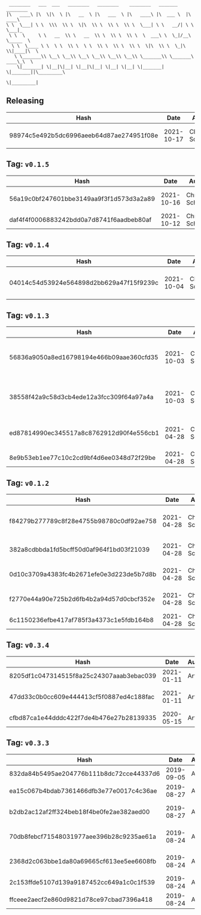 ```
 ________   ___  ___   ________   ________    ________   _______    ________      
|\   ____\ |\  \|\  \ |\   __  \ |\   ___  \ |\   ____\ |\  ___ \  |\   ____\     
\ \  \___| \ \  \\\  \\ \  \|\  \\ \  \\ \  \\ \  \___| \ \   __/| \ \  \___|_    
 \ \  \     \ \   __  \\ \   __  \\ \  \\ \  \\ \  \  ___\ \  \_|/__\ \_____  \   
  \ \  \____ \ \  \ \  \\ \  \ \  \\ \  \\ \  \\ \  \|\  \\ \  \_|\ \\|____|\  \  
   \ \_______\\ \__\ \__\\ \__\ \__\\ \__\\ \__\\ \_______\\ \_______\ ____\_\  \ 
    \|_______| \|__|\|__| \|__|\|__| \|__| \|__| \|_______| \|_______||\_________\
                                                                      \|_________|
```

## Releasing
| Hash | Date | Author | Changes |
|------|------|--------|---------|
| 98974c5e492b5dc6996aeeb64d87ae274951f08e | 2021-10-17 | Chris Schubert | Fixing package jsons |


 ## Tag: `v0.1.5`
| Hash | Date | Author | Changes |
|------|------|--------|---------|
| 56a19c0bf247601bbe3149aa9f3f1d573d3a2a89 | 2021-10-16 | Chris Schubert | More project cleanup and refactoring |
| daf4f4f0006883242bdd0a7d8741f6aadbeb80af | 2021-10-12 | Chris Schubert | Regernerating asmdef file |


 ## Tag: `v0.1.4`
| Hash | Date | Author | Changes |
|------|------|--------|---------|
| 04014c54d53924e564898d2bb629a47f15f9239c | 2021-10-04 | Chris Schubert | Code cleanup and refactoring |


 ## Tag: `v0.1.3`
| Hash | Date | Author | Changes |
|------|------|--------|---------|
| 56836a9050a8ed16798194e466b09aae360cfd35 | 2021-10-03 | Chris Schubert | Updating namespaces to match folder structure |
| 38558f42a9c58d3cb4ede12a3fcc309f64a97a4a | 2021-10-03 | Chris Schubert | Organizing Appalachia packages for package management |
| ed87814990ec345517a8c8762912d90f4e556cb1 | 2021-04-28 | Chris Schubert | Reformatting code and adding meta files |
| 8e9b53eb1ee77c10c2cd9bf4d6ee0348d72f29be | 2021-04-28 | Chris Schubert | Updating template |


 ## Tag: `v0.1.2`
| Hash | Date | Author | Changes |
|------|------|--------|---------|
| f84279b277789c8f28e4755b98780c0df92ae758 | 2021-04-28 | Chris Schubert | Updating author names for consistency |
| 382a8cdbbda1fd5bcff50d0af964f1bd03f21039 | 2021-04-28 | Chris Schubert | Updating assembly definitions |
| 0d10c3709a4383fc4b2671efe0e3d223de5b7d8b | 2021-04-28 | Chris Schubert | Updating package author |
| f2770e44a90e725b2d6fb4b2a94d57d0cbcf352e | 2021-04-28 | Chris Schubert | Beginning modification tracking |
| 6c1150236efbe417af785f3a4373c1e5fdb164b8 | 2021-04-28 | Chris Schubert | Restructing project |


 ## Tag: `v0.3.4`
| Hash | Date | Author | Changes |
|------|------|--------|---------|
| 8205df1c047314515f8a25c24307aaab3ebac039 | 2021-01-11 | Artees | Updated dependencies |
| 47dd33c0b0cc609e444413cf5f0887ed4c188fac | 2021-01-11 | Artees | Changed the asmdef name to Artees.UnitySemVer.Tests |
| cfbd87ca1e44dddc422f7de4b476e27b28139335 | 2020-05-15 | Artees | Added the OpenUPM badge and instruction |


 ## Tag: `v0.3.3`
| Hash | Date | Author | Changes |
|------|------|--------|---------|
| 832da84b5495ae204776b111b8dc72cce44337d6 | 2019-09-05 | Artees | Updated README.md |
| ea15c067b4bdab7361466dfb3e77e0017c4c36ae | 2019-08-27 | Artees | README, LICENSE |
| b2db2ac12af2ff324beb18f4be0fe2ae382aed00 | 2019-08-27 | Artees | Fixed the UPM package |
| 70db8febcf71548031977aee396b28c9235ae61a | 2019-08-24 | Artees | Added an image to README.md |
| 2368d2c063bbe1da80a69665cf613ee5ee6608fb | 2019-08-24 | Artees | Added an image to README.md |
| 2c153ffde5107d139a9187452cc649a1c0c1f539 | 2019-08-24 | Artees | Initial commit |
| ffceee2aecf2e860d9821d78ce97cbad7396a418 | 2019-08-24 | Artees | Initial commit |
